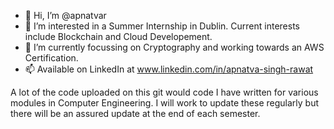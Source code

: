 - 👋 Hi, I’m @apnatvar
- 👀 I’m interested in a Summer Internship in Dublin. Current interests include Blockchain and Cloud Developement.
- 🌱 I’m currently focussing on Cryptography and working towards an AWS Certification.
- 📫 Available on LinkedIn at www.linkedin.com/in/apnatva-singh-rawat

A lot of the code uploaded on this git would code I have written for various modules in Computer Engineering. I will work to update these regularly but 
there will be an assured update at the end of each semester. 
<!---
apnatvar/apnatvar is a ✨ special ✨ repository because its `README.md` (this file) appears on your GitHub profile.
You can click the Preview link to take a look at your changes.
--->

